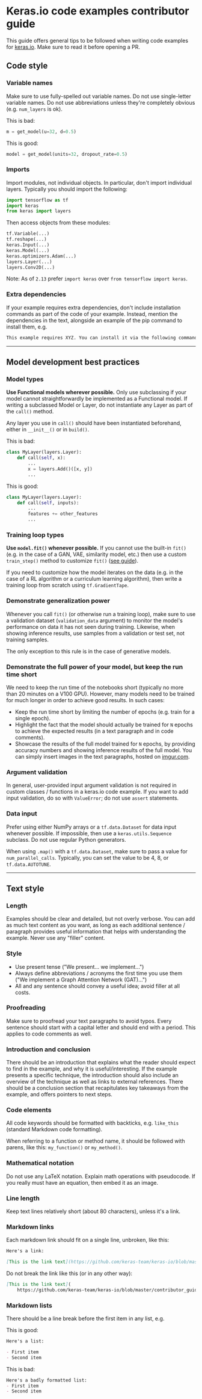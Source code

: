 # Keras.io code examples contributor guide

This guide offers general tips to be followed when writing code examples for [keras.io](https://keras.io).
Make sure to read it before opening a PR.


## Code style

### Variable names

Make sure to use fully-spelled out variable names. Do not use single-letter variable names.
Do not use abbreviations unless they're completely obvious (e.g. `num_layers` is ok).

This is bad:

```python
m = get_model(u=32, d=0.5)
```

This is good:

```python
model = get_model(units=32, dropout_rate=0.5)
```

### Imports

Import modules, not individual objects. In particular, don't import individual layers. Typically
you should import the following:

```python
import tensorflow as tf
import keras
from keras import layers
```

Then access objects from these modules:

```python
tf.Variable(...)
tf.reshape(...)
keras.Input(...)
keras.Model(...)
keras.optimizers.Adam(...)
layers.Layer(...)
layers.Conv2D(...)
```

Note: As of `2.13` prefer `import keras` over `from tensorflow import keras`.


### Extra dependencies

If your example requires extra dependencies, don't include installation commands as part of the code of your example.
Instead, mention the dependencies in the text, alongside an example of the pip command to install them, e.g.


```md
This example requires XYZ. You can install it via the following command: `pip install XYZ`
```

---

## Model development best practices

### Model types

**Use Functional models wherever possible.**
Only use subclassing if your model cannot straightforwardly be implemented as a Functional model.
If writing a subclassed Model or Layer, do not instantiate any Layer as part of the `call()` method.

Any layer you use in `call()` should have been instantiated beforehand, either in `__init__()` or in `build()`.

This is bad:

```python
class MyLayer(layers.Layer):
    def call(self, x):
        ...
        x = layers.Add()([x, y])
        ...
```

This is good:

```python
class MyLayer(layers.Layer):
    def call(self, inputs):
        ...
        features += other_features
        ...
```

### Training loop types

**Use `model.fit()` whenever possible.** If you cannot use the built-in `fit()`
(e.g. in the case of a GAN, VAE, similarity model, etc.) then use
a custom `train_step()` method to customize `fit()` ([see guide](https://keras.io/guides/customizing_what_happens_in_fit/)).

If you need to customize how the model iterates on the data (e.g. in the case of a RL algorithm or a curriculum learning algorithm),
then write a training loop from scratch using `tf.GradientTape`.


### Demonstrate generalization power

Whenever you call `fit()` (or otherwise run a training loop), make sure to
use a validation dataset (`validation_data` argument) to monitor the model's performance
on data it has not seen during training. Likewise, when showing inference results,
use samples from a validation or test set, not training samples.

The only exception to this rule is in the case of generative models.


### Demonstrate the full power of your model, but keep the run time short

We need to keep the run time of the notebooks short (typically no more than 20 minutes on a V100 GPU).
However, many models need to be trained for much longer in order to achieve good results. In such
cases:

- Keep the run time short by limiting the number of epochs (e.g. train for a single epoch).
- Highlight the fact that the model should actually be trained for `N` epochs to achieve the expected results
(in a text paragraph and in code comments).
- Showcase the results of the full model trained for `N` epochs, by providing accuracy numbers and showing
inference results of the full model. You can simply insert images in the text paragraphs, hosted on
[imgur.com](imgur.com).


### Argument validation

In general, user-provided input argument validation is not required in custom classes / functions in a keras.io code example.
If you want to add input validation, do so with `ValueError`; do not use `assert` statements.


### Data input

Prefer using either NumPy arrays or a `tf.data.Dataset` for data input whenever possible.
If impossible, then use a `keras.utils.Sequence` subclass. Do not use regular Python generators.

When using `.map()` with a `tf.data.Dataset`, make sure to pass a value for `num_parallel_calls`.
Typically, you can set the value to be 4, 8, or `tf.data.AUTOTUNE`.


---

## Text style

### Length

Examples should be clear and detailed, but not overly verbose. You can add as much text content as you want, as
long as each additional sentence / paragraph provides useful information that helps with understanding the example.
Never use any "filler" content.

### Style

- Use present tense ("We present... we implement...")
- Always define abbreviations / acronyms the first time you use them ("We implement a Graph Attention Network (GAT)...")
- All and any sentence should convey a useful idea; avoid filler at all costs.

### Proofreading

Make sure to proofread your text paragraphs to avoid typos.
Every sentence should start with a capital letter and should end with a period. This applies to code comments as well.

### Introduction and conclusion

There should be an introduction that explains what the reader should expect to find in the example,
and why it is useful/interesting.
If the example presents a specific technique,
the introduction should also include an overview of the technique as well as links to external references.
There should be a conclusion section that recapitulates key takeaways from the example, and offers pointers to next steps.

### Code elements

All code keywords should be formatted with backticks, e.g. `like_this` (standard Markdown code formatting).

When referring to a function or method name, it should be followed with parens, like this: `my_function()` or `my_method()`.

### Mathematical notation

Do not use any LaTeX notation. Explain math operations with pseudocode.
If you really must have an equation, then embed it as an image.

### Line length

Keep text lines relatively short (about 80 characters), unless it's a link.

### Markdown links

Each markdown link should fit on a single line, unbroken, like this:

```md
Here's a link:

[This is the link text](https://github.com/keras-team/keras-io/blob/master/contributor_guide.md)
```

Do not break the link like this (or in any other way):

```md
[This is the link text](
    https://github.com/keras-team/keras-io/blob/master/contributor_guide.md)
```

### Markdown lists

There should be a line break before the first item in any list, e.g.

This is good:

```md
Here's a list:

- First item
- Second item
```

This is bad:

```md
Here's a badly formatted list:
- First item
- Second item
```
